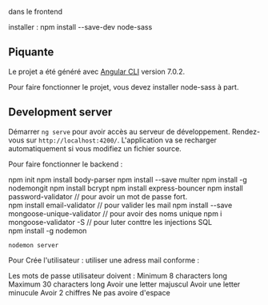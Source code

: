 dans le frontend

installer : npm install --save-dev node-sass


## Piquante

Le projet a été généré avec [Angular CLI](https://github.com/angular/angular-cli) version 7.0.2.

Pour faire fonctionner le projet, vous devez installer node-sass à part.

## Development server

Démarrer `ng serve` pour avoir accès au serveur de développement. Rendez-vous sur `http://localhost:4200/`. L'application va se recharger automatiquement si vous modifiez un fichier source.


Pour faire fonctionner le backend :

npm init
npm install body-parser
npm install --save multer
npm install -g nodemongit
npm install bcrypt
npm install express-bouncer
npm install password-validator                   // pour avoir un mot de passe fort.   
npm install email-validator                      // pour valider les mail
npm install --save mongoose-unique-validator     // pour avoir des noms unique
npm i mongoose-validator -S                      // pour luter conttre les injections SQL    
npm install -g nodemon

`nodemon server`


Pour Crée l'utilisateur :
    utiliser une adress mail conforme :


Les mots de passe utilisateur doivent :
    Minimum 8 characters long
    Maximum 30 characters long
    Avoir une letter majuscul 
    Avoir une  letter minucule
    Avoir 2 chiffres
    Ne pas avoire d'espace
